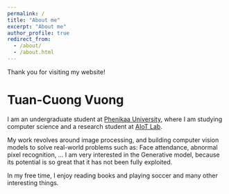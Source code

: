 ```yaml
---
permalink: /
title: "About me"
excerpt: "About me"
author_profile: true
redirect_from: 
  - /about/
  - /about.html
---
```


Thank you for visiting my website!

Tuan-Cuong Vuong
======
I am an undergraduate student at [Phenikaa University](https://phenikaa-uni.edu.vn/en), where I am studying computer science and a research student at [AIoT Lab](https://aiot.phenikaa-uni.edu.vn/).

My work revolves around image processing, and building computer vision models to solve real-world problems such as: Face attendance, abnormal pixel recognition, ... I am very interested in the Generative model, because its potential is so great that it has not been fully exploited.

In my free time, I enjoy reading books and playing soccer and many other interesting things.